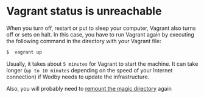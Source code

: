 # Vagrant status is unreachable

When you turn off, restart or put to sleep your computer, Vagrant also turns off or sets on halt. In this case, you have to run Vagrant again by executing the following command in the directory with your Vagrant file:

```bash
$  vagrant up
```

Usually, it takes about `5 minutes` for Vagrant to start the machine. It can take longer (`up to 10 minutes` depending on the speed of your Internet connection) if Wodby needs to update the infrastructure.

Also, you will probably need to [remount the magic directory](../vagrant/README.md) again
